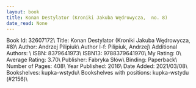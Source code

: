 ```yaml
---
layout: book
title: Konan Destylator (Kroniki Jakuba Wędrowycza,  no. 8)
date_read: None
---
```


Book Id: 32607172\ 
Title: Konan Destylator (Kroniki Jakuba Wędrowycza, #8)\ 
Author: Andrzej Pilipiuk\ 
Author l-f: Pilipiuk, Andrzej\ 
Additional Authors: \ 
ISBN: 8379641973\ 
ISBN13: 9788379641970\ 
My Rating: 0\ 
Average Rating: 3.70\ 
Publisher: Fabryka Słów\ 
Binding: Paperback\ 
Number of Pages: 408\ 
Year Published: 2016\ 
Date Added: 2021/03/08\ 
Bookshelves: kupka-wstydu\ 
Bookshelves with positions: kupka-wstydu (#2156)\ 

